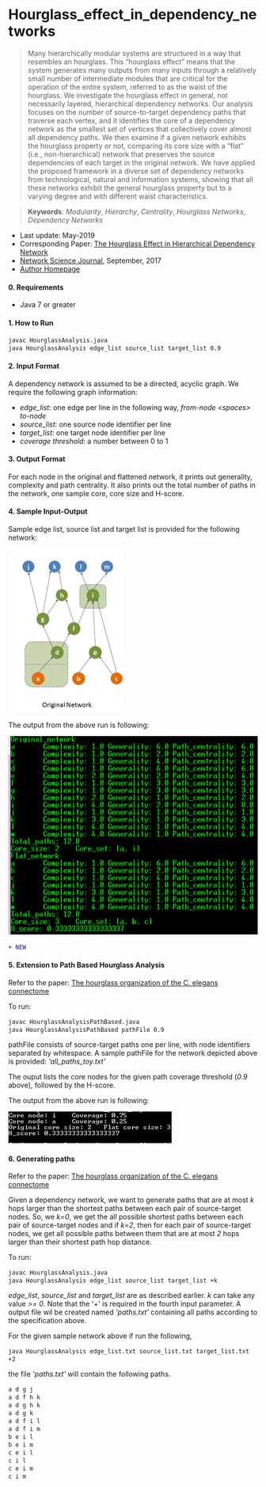 # Hourglass_effect_in_dependency_networks
> Many hierarchically modular systems are structured in a way that resembles an hourglass. This “hourglass effect” means that the system generates many outputs from many inputs through a relatively small number of intermediate modules that are critical for the operation of the entire system, referred to as the waist of the hourglass. We investigate the hourglass effect in general, not necessarily layered, hierarchical dependency networks. Our analysis focuses on the number of source-to-target dependency paths that traverse each vertex, and it identifies the core of a dependency network as the smallest set of vertices that collectively cover almost all dependency paths. We then examine if a given network exhibits the hourglass property or not, comparing its core size with a “flat” (i.e., non-hierarchical) network that preserves the source dependencies of each target in the original network. We have applied the proposed framework in a diverse set of dependency networks from technological, natural and information systems, showing that all these networks exhibit the general hourglass property but to a varying degree and with different waist characteristics.

>  **Keywords**:  _Modularity_, _Hierarchy_, _Centrality_, _Hourglass Networks_, _Dependency Networks_


* Last update: May-2019 
* Corresponding Paper: [The Hourglass Effect in Hierarchical Dependency Network](https://arxiv.org/pdf/1605.05025.pdf)
* [Network Science Journal](https://www.cambridge.org/core/journals/network-science/article/hourglass-effect-in-hierarchical-dependency-networks/DDBCA83D16CA74B827DAB66A98CC906A), September, 2017 
* [Author Homepage](http://sites.google.com/site/kmsabrin)

#### 0. Requirements

* Java 7 or greater

#### 1. How to Run

```
javac HourglassAnalysis.java
java HourglassAnalysis edge_list source_list target_list 0.9
```

#### 2. Input Format

A dependency network is assumed to be a directed, acyclic graph. We require the following graph information:

* _edge_list_: one edge per line in the following way, _from-node &lt;spaces&gt; to-node_
* _source_list_: one source node identifier per line
* _target_list_: one target node identifier per line
* _coverage threshold_: a number between 0 to 1

#### 3. Output Format

For each node in the original and flattened network, it prints out generality, complexity and path centrality.
It also prints out the total number of paths in the network, one sample core, core size and H-score.

#### 4. Sample Input-Output

Sample edge list, source list and target list is provided for the following network:

![alt text](sample_in.png)


The output from the above run is following:

![alt text](sample_out.png)


```diff
+ NEW
```
#### 5. Extension to Path Based Hourglass Analysis

Refer to the paper: [The hourglass organization of the C. elegans connectome](https://www.biorxiv.org/content/biorxiv/early/2019/04/07/600999.full.pdf)

To run:
```
javac HourglassAnalysisPathBased.java
java HourglassAnalysisPathBased pathFile 0.9
```

pathFile consists of source-target paths one per line, with node identifiers separated by whitespace.
A sample pathFile for the network depicted above is provided: _'all_paths_toy.txt'_

The ouput lists the core nodes for the given path coverage threshold (_0.9_ above), followed by the H-score.

The output from the above run is following:

![alt text](toy_all_paths.png)

#### 6. Generating paths

Refer to the paper: [The hourglass organization of the C. elegans connectome](https://www.biorxiv.org/content/biorxiv/early/2019/04/07/600999.full.pdf)

Given a dependency network, we want to generate paths that are at most _k_ hops larger than the shortest paths between each pair of source-target nodes. So, we _k=0_, we get the all possible shortest paths between each pair of source-target nodes and if _k=2_, then for each pair of source-target nodes, we get all possible paths between them that are at most _2_ hops larger than their shortest path hop distance. 

To run:
```
javac HourglassAnalysis.java
java HourglassAnalysis edge_list source_list target_list +k
```

_edge_list_, _source_list_ and _target_list_ are as described earlier. _k_ can take any value _>= 0_. Note that the '+' is required in the fourth input parameter. A output file wil be created named _'paths.txt'_ containing all paths according to the specification above.

For the given sample network above if run the following,
```
java HourglassAnalysis edge_list.txt source_list.txt target_list.txt +2
```
the file _'paths.txt'_ will contain the following paths.
```
a d g j 
a d f h k 
a d g h k 
a d g k 
a d f i l 
a d f i m 
b e i l 
b e i m 
c e i l 
c i l 
c e i m 
c i m 
```
